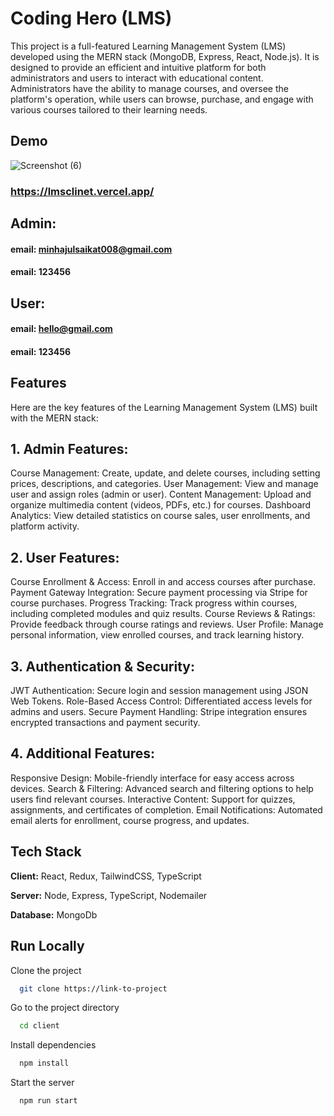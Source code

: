 
# Coding Hero (LMS)

This project is a full-featured Learning Management System (LMS) developed using the MERN stack (MongoDB, Express, React, Node.js). It is designed to provide an efficient and intuitive platform for both administrators and users to interact with educational content. Administrators have the ability to manage courses, and oversee the platform's operation, while users can browse, purchase, and engage with various courses tailored to their learning needs.


## Demo
![Screenshot (6)](https://github.com/user-attachments/assets/6b4e276b-66dc-4591-ac9f-87498f878ebe)

### https://lmsclinet.vercel.app/

## Admin: 
#### email: minhajulsaikat008@gmail.com
#### email: 123456
## User: 
#### email: hello@gmail.com
#### email: 123456

## Features

Here are the key features of the Learning Management System (LMS) built with the MERN stack:

## 1. Admin Features:
Course Management: Create, update, and delete courses, including setting prices, descriptions, and categories.
User Management: View and manage user and assign roles (admin or user).
Content Management: Upload and organize multimedia content (videos, PDFs, etc.) for courses.
Dashboard Analytics: View detailed statistics on course sales, user enrollments, and platform activity.


## 2. User Features:
Course Enrollment & Access: Enroll in and access courses after purchase.
Payment Gateway Integration: Secure payment processing via Stripe for course purchases.
Progress Tracking: Track progress within courses, including completed modules and quiz results.
Course Reviews & Ratings: Provide feedback through course ratings and reviews.
User Profile: Manage personal information, view enrolled courses, and track learning history.

## 3. Authentication & Security:
JWT Authentication: Secure login and session management using JSON Web Tokens.
Role-Based Access Control: Differentiated access levels for admins and users.
Secure Payment Handling: Stripe integration ensures encrypted transactions and payment security.


## 4. Additional Features:
Responsive Design: Mobile-friendly interface for easy access across devices.
Search & Filtering: Advanced search and filtering options to help users find relevant courses.
Interactive Content: Support for quizzes, assignments, and certificates of completion.
Email Notifications: Automated email alerts for enrollment, course progress, and updates.


## Tech Stack

**Client:** React, Redux, TailwindCSS, TypeScript

**Server:** Node, Express,  TypeScript, Nodemailer

**Database:** MongoDb



## Run Locally

Clone the project

```bash
  git clone https://link-to-project
```

Go to the project directory

```bash
  cd client
```

Install dependencies

```bash
  npm install
```

Start the server

```bash
  npm run start
```

